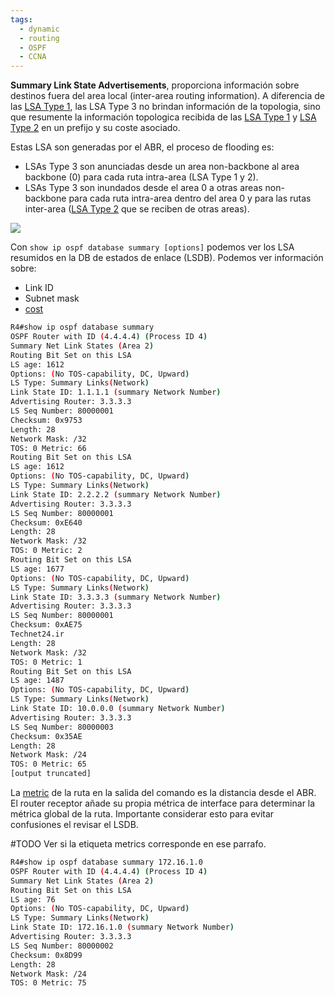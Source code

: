 ```yaml
---
tags:
  - dynamic
  - routing
  - OSPF
  - CCNA
---
```

**Summary Link State Advertisements**, proporciona información sobre destinos fuera del area local (inter-area routing information). A diferencia de las [LSA Type 1](LSA%20Type%201.md), las LSA Type 3 no brindan información de la topologia, sino que resumente la información topologica recibida de las [LSA Type 1](LSA%20Type%201.md) y [LSA Type 2](LSA%20Type%202.md) en un prefijo y su coste asociado. 

Estas LSA son generadas por el ABR, el proceso de flooding es:
- LSAs Type 3 son anunciadas desde un area non-backbone al area backbone (0) para cada ruta intra-area (LSA Type 1 y 2). 
- LSAs Type 3 son inundados desde el area 0 a otras areas non-backbone para cada ruta intra-area dentro del area 0 y para las rutas inter-area ([LSA Type 2](LSA%20Type%202.md) que se reciben de otras areas). 

![](16-6-scaled%202.jpg)

Con `show ip ospf database summary [options]` podemos ver los LSA resumidos en la DB de estados de enlace (LSDB). Podemos ver información sobre: 
- Link ID
- Subnet mask
- [cost](cost.md) 

``` bash
R4#show ip ospf database summary
OSPF Router with ID (4.4.4.4) (Process ID 4)
Summary Net Link States (Area 2)
Routing Bit Set on this LSA
LS age: 1612
Options: (No TOS-capability, DC, Upward)
LS Type: Summary Links(Network)
Link State ID: 1.1.1.1 (summary Network Number)
Advertising Router: 3.3.3.3
LS Seq Number: 80000001
Checksum: 0x9753
Length: 28
Network Mask: /32
TOS: 0 Metric: 66
Routing Bit Set on this LSA
LS age: 1612
Options: (No TOS-capability, DC, Upward)
LS Type: Summary Links(Network)
Link State ID: 2.2.2.2 (summary Network Number)
Advertising Router: 3.3.3.3
LS Seq Number: 80000001
Checksum: 0xE640
Length: 28
Network Mask: /32
TOS: 0 Metric: 2
Routing Bit Set on this LSA
LS age: 1677
Options: (No TOS-capability, DC, Upward)
LS Type: Summary Links(Network)
Link State ID: 3.3.3.3 (summary Network Number)
Advertising Router: 3.3.3.3
LS Seq Number: 80000001
Checksum: 0xAE75
Technet24.ir
Length: 28
Network Mask: /32
TOS: 0 Metric: 1
Routing Bit Set on this LSA
LS age: 1487
Options: (No TOS-capability, DC, Upward)
LS Type: Summary Links(Network)
Link State ID: 10.0.0.0 (summary Network Number)
Advertising Router: 3.3.3.3
LS Seq Number: 80000003
Checksum: 0x35AE
Length: 28
Network Mask: /24
TOS: 0 Metric: 65
[output truncated]
```

La [metric]((OLD)%20metric.md) de la ruta en la salida del comando es la distancia desde el ABR. El router receptor añade su propia métrica de interface para determinar la métrica global de la ruta. Importante considerar esto para evitar confusiones el revisar el LSDB.

#TODO Ver si la etiqueta metrics corresponde en ese parrafo.

``` bash
R4#show ip ospf database summary 172.16.1.0
OSPF Router with ID (4.4.4.4) (Process ID 4)
Summary Net Link States (Area 2)
Routing Bit Set on this LSA
LS age: 76
Options: (No TOS-capability, DC, Upward)
LS Type: Summary Links(Network)
Link State ID: 172.16.1.0 (summary Network Number)
Advertising Router: 3.3.3.3
LS Seq Number: 80000002
Checksum: 0x8D99
Length: 28
Network Mask: /24
TOS: 0 Metric: 75
```